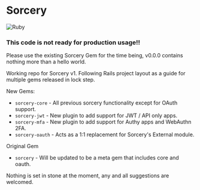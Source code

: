 # Sorcery

![Ruby](https://github.com/Sorcery/sorcery-rework/workflows/Ruby/badge.svg)

### **This code is not ready for production usage!!**

Please use the existing Sorcery Gem for the time being, v0.0.0 contains nothing
more than a hello world.

Working repo for Sorcery v1. Following Rails project layout as a guide for
multiple gems released in lock step.

New Gems:

* `sorcery-core` - All previous sorcery functionality except for OAuth support.
* `sorcery-jwt` - New plugin to add support for JWT / API only apps.
* `sorcery-mfa` - New plugin to add support for Authy apps and WebAuthn 2FA.
* `sorcery-oauth` - Acts as a 1:1 replacement for Sorcery's External module.

Original Gem

* `sorcery` - Will be updated to be a meta gem that includes core and oauth.

Nothing is set in stone at the moment, any and all suggestions are welcomed.
